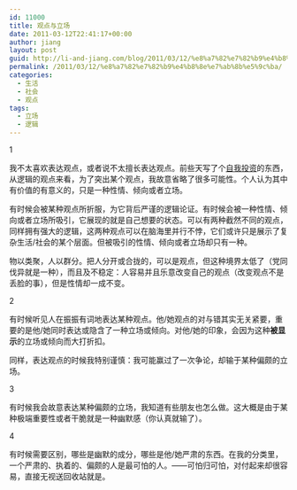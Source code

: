 ```yaml
---
id: 11000
title: 观点与立场
date: 2011-03-12T22:41:17+00:00
author: jiang
layout: post
guid: http://li-and-jiang.com/blog/2011/03/12/%e8%a7%82%e7%82%b9%e4%b8%8e%e7%ab%8b%e5%9c%ba/
permalink: /2011/03/12/%e8%a7%82%e7%82%b9%e4%b8%8e%e7%ab%8b%e5%9c%ba/
categories:
  - 生活
  - 社会
  - 观点
tags:
  - 立场
  - 逻辑
---
```

1

我不太喜欢表达观点，或者说不太擅长表达观点。前些天写了个<a href="http://li-and-jiang.com/blog/2011/03/10/investment/" target="_blank">自我投资</a>的东西，从逻辑的观点来看，为了突出某个观点，我故意省略了很多可能性。个人认为其中有价值的有意义的，只是一种性情、倾向或者立场。

有时候会被某种观点所折服，为它背后严谨的逻辑论证。有时候会被一种性情、倾向或者立场所吸引，它展现的就是自己想要的状态。可以有两种截然不同的观点，同样拥有强大的逻辑，这两种观点可以在脑海里并行不悖，它们或许只是展示了复杂生活/社会的某个层面。但被吸引的性情、倾向或者立场却只有一种。

物以类聚，人以群分。把人分开或合拢的，可以是观点，但这种境界太低了（党同伐异就是一种），而且及不稳定：人容易并且乐意改变自己的观点（改变观点不是丢脸的事），但是性情却一成不变。

2

有时候听见人在振振有词地表达某种观点。他/她观点的对与错其实无关紧要，重要的是他/她同时表达或隐含了一种立场或倾向。对他/她的印象，会因为这种**被显示**的立场或倾向而大打折扣。

同样，表达观点的时候我特别谨慎：我可能赢过了一次争论，却输于某种偏颇的立场。

3

有时候我会故意表达某种偏颇的立场，我知道有些朋友也怎么做。这大概是由于某种极端重要性或者干脆就是一种幽默感（你认真就输了）。

4

有时候需要区别，哪些是幽默的成分，哪些是他/她严肃的东西。在我的分类里，一个严肃的、执着的、偏颇的人是最可怕的人。——可怕归可怕，对付起来却很容易，直接无视送回收站就是。